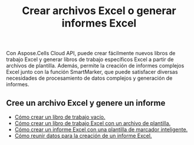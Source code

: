 ﻿---
title: Crear archivos Excel o generar informes Excel
second_title: Aspose.Cells Cloud Documen
type: docs
url: /es/creating-files-and-reports/
aliases: [/workbook/create/]
linktitle: Crear Excel y Reportar
keywords: Create document, Generate report, Excel report, Dynamic repor
description: Generar nuevos documentos o informes que puedan incluir gráficos, tablas y otros elementos de visualización de datos.
weight: 10
kwords: Crear documento, Generar informe, Informe Excel, Informe dinámico
---
Con Aspose.Cells Cloud API, puede crear fácilmente nuevos libros de trabajo Excel y generar libros de trabajo específicos Excel a partir de archivos de plantilla. Además, permite la creación de informes complejos Excel junto con la función SmartMarker, que puede satisfacer diversas necesidades de procesamiento de datos complejos y generación de informes.

## Cree un archivo Excel y genere un informe

- [Cómo crear un libro de trabajo vacío.](/cells/es/create-an-empty-excel-file/)
- [Cómo crear un libro de trabajo Excel con un archivo de plantilla.](/cells/es/create-an-excel-file-with-template-file/)
- [Cómo crear un informe Excel con una plantilla de marcador inteligente.](/cells/es/build-report-with-smart-marker/)
- [Cómo reunir datos para la creación de un informe Excel.](/cells/es/assembly-data-for-the-creation-of-an-excel-report/)
